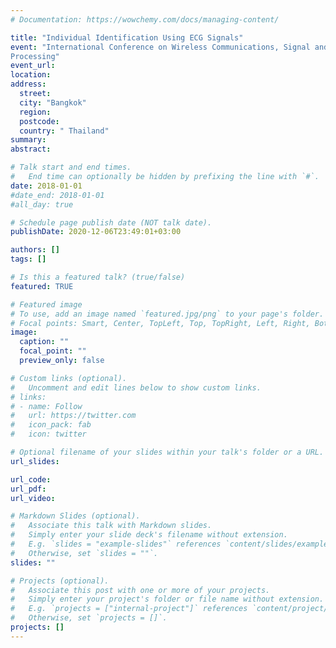 ```yaml
---
# Documentation: https://wowchemy.com/docs/managing-content/

title: "Individual Identification Using ECG Signals"
event: "International Conference on Wireless Communications, Signal and Image
Processing"
event_url:
location: 
address:
  street:
  city: "Bangkok"
  region:
  postcode:
  country: " Thailand"
summary:
abstract:

# Talk start and end times.
#   End time can optionally be hidden by prefixing the line with `#`.
date: 2018-01-01
#date_end: 2018-01-01
#all_day: true

# Schedule page publish date (NOT talk date).
publishDate: 2020-12-06T23:49:01+03:00

authors: []
tags: []

# Is this a featured talk? (true/false)
featured: TRUE

# Featured image
# To use, add an image named `featured.jpg/png` to your page's folder. 
# Focal points: Smart, Center, TopLeft, Top, TopRight, Left, Right, BottomLeft, Bottom, BottomRight.
image:
  caption: ""
  focal_point: ""
  preview_only: false

# Custom links (optional).
#   Uncomment and edit lines below to show custom links.
# links:
# - name: Follow
#   url: https://twitter.com
#   icon_pack: fab
#   icon: twitter

# Optional filename of your slides within your talk's folder or a URL.
url_slides:

url_code:
url_pdf:
url_video:

# Markdown Slides (optional).
#   Associate this talk with Markdown slides.
#   Simply enter your slide deck's filename without extension.
#   E.g. `slides = "example-slides"` references `content/slides/example-slides.md`.
#   Otherwise, set `slides = ""`.
slides: ""

# Projects (optional).
#   Associate this post with one or more of your projects.
#   Simply enter your project's folder or file name without extension.
#   E.g. `projects = ["internal-project"]` references `content/project/deep-learning/index.md`.
#   Otherwise, set `projects = []`.
projects: []
---
```


